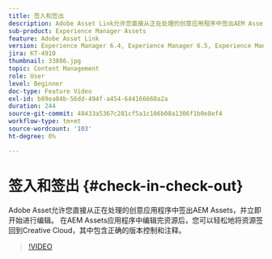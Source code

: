 ```yaml
---
title: 签入和签出
description: Adobe Asset Link允许您直接从正在处理的创意应用程序中签出AEM Assets，并立即开始进行编辑。 在AEM Assets应用程序中编辑完资源后，您可以轻松地将资源签回到Creative Cloud，其中包含正确的版本控制和注释。
sub-product: Experience Manager Assets
feature: Adobe Asset Link
version: Experience Manager 6.4, Experience Manager 6.5, Experience Manager as a Cloud Service
jira: KT-4910
thumbnail: 33886.jpg
topic: Content Management
role: User
level: Beginner
doc-type: Feature Video
exl-id: b89ea04b-56dd-494f-a454-644166660a2a
duration: 244
source-git-commit: 48433a5367c281cf5a1c106b08a1306f1b0e8ef4
workflow-type: tm+mt
source-wordcount: '103'
ht-degree: 0%

---
```


# 签入和签出 {#check-in-check-out}

Adobe Asset允许您直接从正在处理的创意应用程序中签出AEM Assets，并立即开始进行编辑。 在AEM Assets应用程序中编辑完资源后，您可以轻松地将资源签回到Creative Cloud，其中包含正确的版本控制和注释。

>[!VIDEO](https://video.tv.adobe.com/v/33886?quality=12&learn=on)
